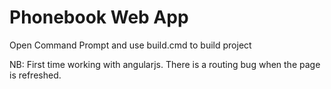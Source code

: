 # Phonebook Web App

Open Command Prompt and use build.cmd to build project

NB: First time working with angularjs. There is a routing bug when the page is refreshed.